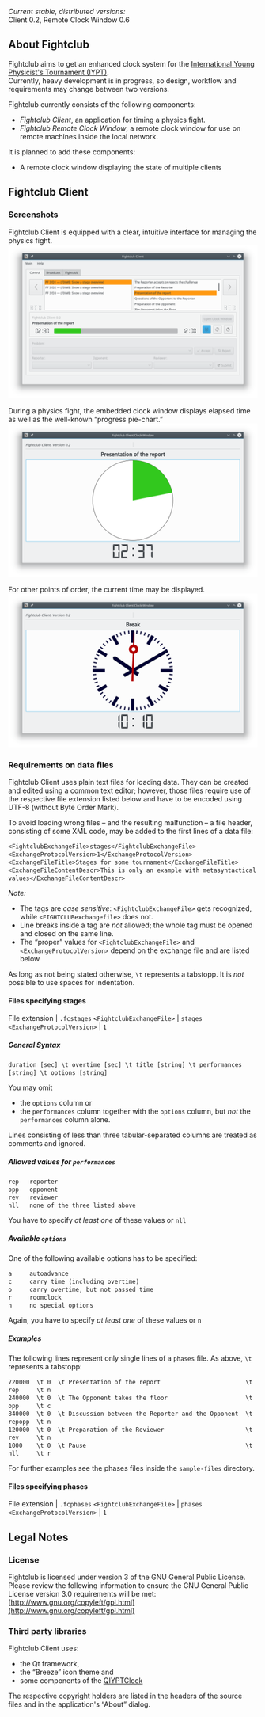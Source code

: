 *Current stable, distributed versions:*  
Client 0.2, Remote Clock Window 0.6


## About Fightclub
Fightclub aims to get an enhanced clock system for the [International Young Physicist's Tournament (IYPT)](http://iypt.org).  
Currently, heavy development is in progress, so design, workflow and requirements may change between two versions.


Fightclub currently consists of the following components:

 - *Fightclub Client*, an application for timing a physics fight.
 - *Fightclub Remote Clock Window*, a remote clock window for use on remote machines inside the local network.


It is planned to add these components:

 - A remote clock window displaying the state of multiple clients



## Fightclub Client

### Screenshots
Fightclub Client is equipped with a clear, intuitive interface for managing the physics fight.  
![Fightclub Client control interface](docs/screenshot-client.png)

During a physics fight, the embedded clock window displays elapsed time as well as the well-known “progress pie-chart.”  
![The clock window during a physics fight](docs/screenshot-clockwindow.png)

For other points of order, the current time may be displayed.  
![The clock window during a break](docs/screenshot-roomclock.png)


### Requirements on data files
Fightclub Client uses plain text files for loading data. They can be created and edited using a common text editor; however,
those files require use of the respective file extension listed below and have to be encoded using UTF-8 (without Byte Order Mark).

To avoid loading wrong files – and the resulting malfunction – a file header, consisting of some XML code, may be added
to the first lines of a data file:

    <FightclubExchangeFile>stages</FightclubExchangeFile>
    <ExchangeProtocolVersion>1</ExchangeProtocolVersion>
    <ExchangeFileTitle>Stages for some tournament</ExchangeFileTitle>
    <ExchangeFileContentDescr>This is only an example with metasyntactical values</ExchangeFileContentDescr>
    
*Note:*
 - The tags are *case sensitive*: `<FightclubExchangeFile>` gets recognized, while `<FIGHTCLUBexchangefile>` does not.
 - Line breaks inside a tag are *not* allowed; the whole tag must be opened and closed on the same line.
 - The “proper” values for `<FightclubExchangeFile>` and `<ExchangeProtocolVersion>` depend on the exchange file and are listed below

As long as not being stated otherwise, `\t` represents a tabstopp. It is *not* possible to use spaces for indentation.


#### Files specifying stages

File extension | `.fcstages`
`<FightclubExchangeFile>` | `stages`
`<ExchangeProtocolVersion>` | `1`


##### General Syntax

    duration [sec] \t overtime [sec] \t title [string] \t performances [string] \t options [string]

You may omit

 - the `options` column or
 - the `performances` column together with the `options` column, but *not* the `performances` column alone.

Lines consisting of less than three tabular-separated columns are treated as comments and ignored.

    
##### Allowed values for `performances`

    rep   reporter
    opp   opponent
    rev   reviewer
    nll   none of the three listed above

You have to specify *at least one* of these values or `nll`
    
##### Available `options`
One of the following available options has to be specified:

    a     autoadvance
    c     carry time (including overtime)
    o     carry overtime, but not passed time
    r     roomclock
    n     no special options

Again, you have to specify *at least one* of these values or `n`

##### Examples
The following lines represent only single lines of a `phases` file. As above, `\t` represents a tabstopp:

    720000  \t 0  \t Presentation of the report                        \t rep     \t n
    240000  \t 0  \t The Opponent takes the floor                      \t opp     \t c
    840000  \t 0  \t Discussion between the Reporter and the Opponent  \t repopp  \t n
    120000  \t 0  \t Preparation of the Reviewer                       \t rev     \t n
    1000    \t 0  \t Pause                                             \t nll     \t r

For further examples see the phases files inside the `sample-files` directory.



#### Files specifying phases

File extension | `.fcphases`
`<FightclubExchangeFile>` | `phases`
`<ExchangeProtocolVersion>` | `1`




## Legal Notes
### License
Fightclub is licensed under version 3 of the GNU General Public License.  
Please review the following information to ensure the GNU General Public License version 3.0 requirements will be met:
[http://www.gnu.org/copyleft/gpl.html](http://www.gnu.org/copyleft/gpl.html)



### Third party libraries
Fightclub Client uses:

 - the Qt framework,
 - the “Breeze” icon theme and
 - some components of the [QIYPTClock](https://github.com/drogenlied/QIYPTClock)

The respective copyright holders are listed in the headers of the source files and in the application's “About” dialog.
  
